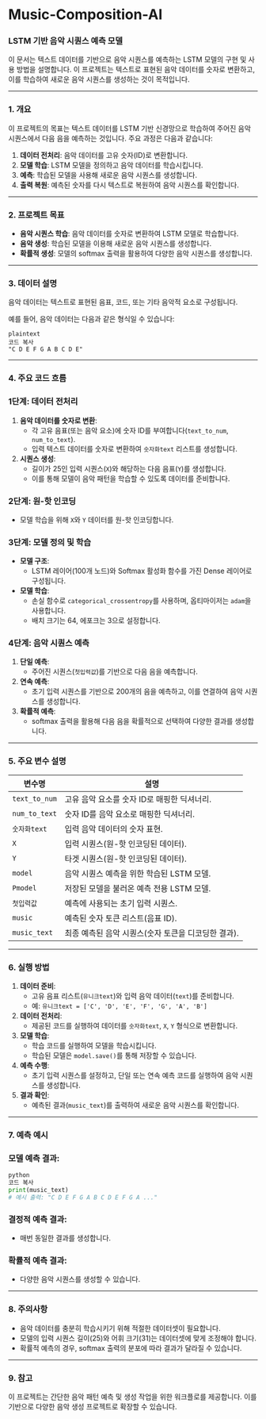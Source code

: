 # Music-Composition-AI

### LSTM 기반 음악 시퀀스 예측 모델

이 문서는 텍스트 데이터를 기반으로 음악 시퀀스를 예측하는 LSTM 모델의 구현 및 사용 방법을 설명합니다. 이 프로젝트는 텍스트로 표현된 음악 데이터를 숫자로 변환하고, 이를 학습하여 새로운 음악 시퀀스를 생성하는 것이 목적입니다.

---

### **1. 개요**

이 프로젝트의 목표는 텍스트 데이터를 LSTM 기반 신경망으로 학습하여 주어진 음악 시퀀스에서 다음 음을 예측하는 것입니다. 주요 과정은 다음과 같습니다:

1. **데이터 전처리**: 음악 데이터를 고유 숫자(ID)로 변환합니다.
2. **모델 학습**: LSTM 모델을 정의하고 음악 데이터를 학습시킵니다.
3. **예측**: 학습된 모델을 사용해 새로운 음악 시퀀스를 생성합니다.
4. **출력 복원**: 예측된 숫자를 다시 텍스트로 복원하여 음악 시퀀스를 확인합니다.

---

### **2. 프로젝트 목표**

- **음악 시퀀스 학습**: 음악 데이터를 숫자로 변환하여 LSTM 모델로 학습합니다.
- **음악 생성**: 학습된 모델을 이용해 새로운 음악 시퀀스를 생성합니다.
- **확률적 생성**: 모델의 softmax 출력을 활용하여 다양한 음악 시퀀스를 생성합니다.

---

### **3. 데이터 설명**

음악 데이터는 텍스트로 표현된 음표, 코드, 또는 기타 음악적 요소로 구성됩니다.

예를 들어, 음악 데이터는 다음과 같은 형식일 수 있습니다:

```
plaintext
코드 복사
"C D E F G A B C D E"

```

---

### **4. 주요 코드 흐름**

### **1단계: 데이터 전처리**

1. **음악 데이터를 숫자로 변환**:
    - 각 고유 음표(또는 음악 요소)에 숫자 ID를 부여합니다(`text_to_num`, `num_to_text`).
    - 입력 텍스트 데이터를 숫자로 변환하여 `숫자화text` 리스트를 생성합니다.
2. **시퀀스 생성**:
    - 길이가 25인 입력 시퀀스(`X`)와 해당하는 다음 음표(`Y`)를 생성합니다.
    - 이를 통해 모델이 음악 패턴을 학습할 수 있도록 데이터를 준비합니다.

### **2단계: 원-핫 인코딩**

- 모델 학습을 위해 `X`와 `Y` 데이터를 원-핫 인코딩합니다.

### **3단계: 모델 정의 및 학습**

- **모델 구조**:
    - LSTM 레이어(100개 노드)와 Softmax 활성화 함수를 가진 Dense 레이어로 구성됩니다.
- **모델 학습**:
    - 손실 함수로 `categorical_crossentropy`를 사용하며, 옵티마이저는 `adam`을 사용합니다.
    - 배치 크기는 64, 에포크는 3으로 설정합니다.

### **4단계: 음악 시퀀스 예측**

1. **단일 예측**:
    - 주어진 시퀀스(`첫입력값`)를 기반으로 다음 음을 예측합니다.
2. **연속 예측**:
    - 초기 입력 시퀀스를 기반으로 200개의 음을 예측하고, 이를 연결하여 음악 시퀀스를 생성합니다.
3. **확률적 예측**:
    - softmax 출력을 활용해 다음 음을 확률적으로 선택하여 다양한 결과를 생성합니다.

---

### **5. 주요 변수 설명**

| **변수명** | **설명** |
| --- | --- |
| `text_to_num` | 고유 음악 요소를 숫자 ID로 매핑한 딕셔너리. |
| `num_to_text` | 숫자 ID를 음악 요소로 매핑한 딕셔너리. |
| `숫자화text` | 입력 음악 데이터의 숫자 표현. |
| `X` | 입력 시퀀스(원-핫 인코딩된 데이터). |
| `Y` | 타겟 시퀀스(원-핫 인코딩된 데이터). |
| `model` | 음악 시퀀스 예측을 위한 학습된 LSTM 모델. |
| `Pmodel` | 저장된 모델을 불러온 예측 전용 LSTM 모델. |
| `첫입력값` | 예측에 사용되는 초기 입력 시퀀스. |
| `music` | 예측된 숫자 토큰 리스트(음표 ID). |
| `music_text` | 최종 예측된 음악 시퀀스(숫자 토큰을 디코딩한 결과). |

---

### **6. 실행 방법**

1. **데이터 준비**:
    - 고유 음표 리스트(`유니크text`)와 입력 음악 데이터(`text`)를 준비합니다.
    - 예: `유니크text = ['C', 'D', 'E', 'F', 'G', 'A', 'B']`
2. **데이터 전처리**:
    - 제공된 코드를 실행하여 데이터를 `숫자화text`, `X`, `Y` 형식으로 변환합니다.
3. **모델 학습**:
    - 학습 코드를 실행하여 모델을 학습시킵니다.
    - 학습된 모델은 `model.save()`를 통해 저장할 수 있습니다.
4. **예측 수행**:
    - 초기 입력 시퀀스를 설정하고, 단일 또는 연속 예측 코드를 실행하여 음악 시퀀스를 생성합니다.
5. **결과 확인**:
    - 예측된 결과(`music_text`)를 출력하여 새로운 음악 시퀀스를 확인합니다.

---

### **7. 예측 예시**

### **모델 예측 결과**:

```python
python
코드 복사
print(music_text)
# 예시 출력: "C D E F G A B C D E F G A ..."

```

### **결정적 예측 결과**:

- 매번 동일한 결과를 생성합니다.

### **확률적 예측 결과**:

- 다양한 음악 시퀀스를 생성할 수 있습니다.

---

### **8. 주의사항**

- 음악 데이터를 충분히 학습시키기 위해 적절한 데이터셋이 필요합니다.
- 모델의 입력 시퀀스 길이(25)와 어휘 크기(31)는 데이터셋에 맞게 조정해야 합니다.
- 확률적 예측의 경우, softmax 출력의 분포에 따라 결과가 달라질 수 있습니다.

---

### **9. 참고**

이 프로젝트는 간단한 음악 패턴 예측 및 생성 작업을 위한 워크플로를 제공합니다. 이를 기반으로 다양한 음악 생성 프로젝트로 확장할 수 있습니다.
